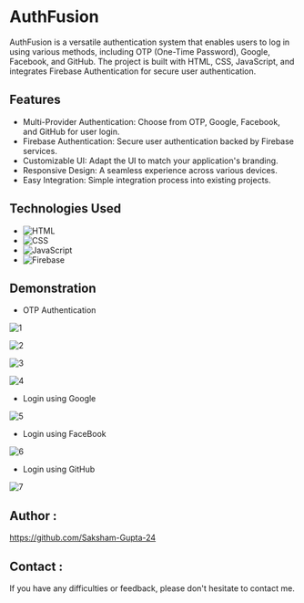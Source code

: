 # AuthFusion

AuthFusion is a versatile authentication system that enables users to log in using various methods, including OTP (One-Time Password), Google, Facebook, and GitHub. The project is built with HTML, CSS, JavaScript, and integrates Firebase Authentication for secure user authentication.


## Features

- Multi-Provider Authentication: Choose from OTP, Google, Facebook, and GitHub for user login.
- Firebase Authentication: Secure user authentication backed by Firebase services.
- Customizable UI: Adapt the UI to match your application's branding.
- Responsive Design: A seamless experience across various devices.
- Easy Integration: Simple integration process into existing projects.

## Technologies Used
- ![HTML](https://img.shields.io/badge/HTML-Code-orange?style=flat-square&logo=html5)
- ![CSS](https://img.shields.io/badge/CSS-Styles-blue?style=flat-square&logo=css3)
- ![JavaScript](https://img.shields.io/badge/JavaScript-Logic-yellow?style=flat-square&logo=javascript)
- ![Firebase](https://img.shields.io/badge/Firebase-Database-red?style=flat-square&logo=firebase)

## Demonstration

- OTP Authentication

![1](https://github.com/Saksham-Gupta-24/AuthFusion/assets/114461220/2a1ceac8-fd00-4863-9d91-4d68cd9da672)

![2](https://github.com/Saksham-Gupta-24/AuthFusion/assets/114461220/08600a4e-a4c9-427b-86bb-5d793f4098a0)

![3](https://github.com/Saksham-Gupta-24/AuthFusion/assets/114461220/d8f1e2ee-8999-4e40-bb96-e43e39d61401)

![4](https://github.com/Saksham-Gupta-24/AuthFusion/assets/114461220/68792b92-ae02-4497-b5d9-9afed34d4a84)


- Login using Google
  
![5](https://github.com/Saksham-Gupta-24/AuthFusion/assets/114461220/7159dec2-c5f5-4926-91f1-d39e9b0df8ff)


- Login using FaceBook

![6](https://github.com/Saksham-Gupta-24/AuthFusion/assets/114461220/6a64702d-6dae-4279-a189-e4e35fb59c99)


- Login using GitHub

![7](https://github.com/Saksham-Gupta-24/AuthFusion/assets/114461220/5531f74a-4047-43e7-9ce7-657695509c5a)


  
## Author :

https://github.com/Saksham-Gupta-24


## Contact :

If you have any difficulties or feedback, please don't hesitate to contact me. 
